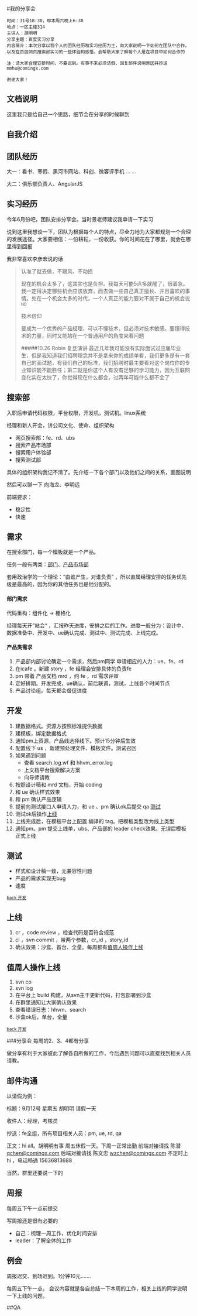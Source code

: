 ﻿#我的分享会

	时间：31号18:30，即本周六晚上6:30
	地点：一区主楼314
	主讲人：胡明明
	分享主题：百度实习分享
	内容简介：本次分享以我个人的团队经历和实习经历为主，向大家说明一下如何在团队中合作，以及在百度网页搜索部实习的一些体验和感悟。会帮助大家了解每个人是在项目中如何合作的
	
	注：请大家合理安排时间，不要迟到。有事不来必须请假，回复邮件说明原因并抄送mmhu@comingx.com
	
	谢谢大家！


## 文档说明
这里我只是给自己一个思路，细节会在分享的时候聊到

## 自我介绍


## 团队经历
大一：看书、寒假、黑河市网站、科创、微客评手机 ... ...

大二：俱乐部负责人、AngularJS


## 实习经历
今年6月份吧，团队安排分享会。当时景老师建议我申请一下实习

说到这里我想谈一下，团队为根据每个人的特点，尽全力地为大家都规划一个合理的发展途径。大家要相信：一份耕耘，一份收获。你的时间花在了哪里，就会在哪里得到回报

我非常喜欢李彦宏说的话
> 认准了就去做，不跟风、不动摇
> 
> 现在的机会太多了，这其实也是负担。我每天可能5点多就醒了，很着急。我一定得决定哪些机会应该放弃，而去做一些自己真正擅长、并且喜欢的事情。处在一个机会太多的时代，一个人真正的能力要对不属于自己的机会说 `NO`
> 
> 技术信仰
> 
> 要成为一个优秀的产品经理，可以不懂技术，但必须对技术敏感。要懂得技术的力量，同时又能站在一个普通用户的角度来看问题
> 
> #####10.26 Robin 复旦演讲
> 最近几年我可能没有实际面试过应届毕业生，但是我知道我们招聘理念并不是拿来你的成绩单看，我们更多是有一套自己的面试题，有我们自己的标准，我们招聘时最主要看对这个岗位你的专业知识能不能胜任；第二就是你这个人有没有足够的学习能力，因为互联网变化实在太快了，你觉得现在什么都会，过两年可能什么都不会了


## 搜索部
入职后申请代码权限，平台权限，开发机，测试机。linux系统

经理和新人开会，讲公司文化、使命、组织架构

- 网页搜索部：fe、rd、ubs
- 搜索产品市场部
- 搜索用户体验部
- 搜索测试部

具体的组织架构我记不清了。先介绍一下各个部门以及他们之间的关系，画图说明

然后可以聊一下 向海龙、李明远

前端要求：
- 稳定性
- 快速


## 需求
在搜索部门，每一个模板就是一个产品。

任务一般有两类：[部门](#部门需求)、[产品市场部](#产品类需求)

套用政治学的一个理论：“由谁产生，对谁负责" ，所以直属经理安排的任务优先级是最高的，因为你的其他任务也是他分配的。

#### 部门需求
代码重构：组件化 -> 栅格化

 经理每天开”站会“ ，汇报昨天进度，安排之后的工作。进度一般分为：设计中、数据准备中、开发中、ue确认完成、测试中、测试完成、上线完成。

#### 产品类需求
1. 产品部内部讨论确定一个需求，然后pm同学 申请相应的人力：ue、fe、rd
2. 在icafe 。新建 story ，fe 经理会安排具体的负责fe
3. pm 带着 产品文档 mrd ，约 fe ，rd 需求评审
4. 定好排期。开发完成，ue确认，前后联调，测试，上线各个时间节点
5. 产品讨论组。每天都会督促进度


## 开发
1. 建数据格式。资源方按照标准提供数据
2. 建模板，绑定数据格式
3. 通知pm上资源，产品线选择线下。预计15分钟后生效
4. 配置线下 us ，新建预处理文件、模板文件。测试召回
5. 如果遇到问题
	- 查看 search.log.wf 和 hhvm_error.log
	- 上文档平台搜索解决方案
	- 向导师请教
6. 按照设计稿和 mrd 文档，开始 coding 
7. 和 ue 确认样式效果
8. 和 pm 确认产品逻辑
9. 提前向测试接口人申请人力，和 ue 、pm 确认ok后提交 qa [测试](#测试)
10. 测试ok后操作[上线](#上线)
11. 上线完成后，在模板平台上配置 编译的 tag。把模板类型改为线上类型
12. 通知pm。pm 提交上线单，ubs、产品部的 leader check效果。无误后模板正式上线


## 测试 
- 样式和设计稿一致，无兼容性问题
- 产品的需求实现无bug
- 速度

<sub>[back 开发](#开发)</sub>


## 上线
1. cr ，code review ，检查代码是否符合规范
2. ci ，svn commit ，带两个参数，cr_id ，story_id
3. 确认效果：沙盒、首台、全量。每周都有[值周人操作上线](#值周人操作上线)


## 值周人操作上线
1. svn co
2. svn log
3. 在平台上 build 构建，从svn主干更新代码，打包部署到沙盒
4. 在群里通知让大家确认效果
5. 查看错误日志：hhvm、search
6. 沙盒ok后，单台，全量

<sub>[back 开发](#开发)</sub>


###分享会
每周的2、3、4都有分享

做分享有利于大家彼此了解各自所做的工作，今后遇到问题可以直接找到相关人员请教。


## 邮件沟通
以请假为例：

标题：9月12号 星期五 胡明明 请假一天

收件人：经理，考核员

抄送：fe全组，所有项目相关人员：pm, ue, rd, qa

正文：hi all。胡明明有事 周五休假一天。下周一正常出勤
前端对接请找 陈潜 qchen@comingx.com
后端对接请找 陈文忠 wzchen@comingx.com
不定时上 hi ，电话畅通 15636813688


当然，群里还要说一下的


## 周报
每周五下午一点前提交

写周报还是很有必要的
- 自己：梳理一周工作，优化时间安排
- leader：了解全体的工作


## 例会
周报迟交、到场迟到。1分钟10元.......

每周五下午一点。
会议内容就是各自总结一下本周的工作，相关上线的同学说明一下上线的问题。


##QA
